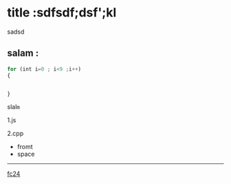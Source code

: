 # title :sdfsdf;dsf';kl
sadsd
## salam :
```javascript
for (int i=0 ; i<9 ;i++)
{


}
```
slal`m`

1.js

2.cpp

- fromt
- space
---
[fc24](https://www.ea.com/en-au/games/ea-sports-fc/fc-24)
